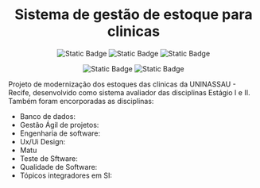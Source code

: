 <h1 align="center"> Sistema de gestão de estoque para clinicas </h1>

<p align="center">
<img alt="Static Badge" src="https://img.shields.io/badge/Status-Em_Desenvolvimento-green?style=for-the-badge">
<img alt="Static Badge" src="https://img.shields.io/badge/Language-Java_Script-orange?style=for-the-badge">
<img alt="Static Badge" src="https://img.shields.io/badge/Language-Java-orange?style=for-the-badge">
</p>
<p align="center">
<img alt="Static Badge" src="https://img.shields.io/badge/Language-HTML-orange?style=for-the-badge">
<img alt="Static Badge" src="https://img.shields.io/badge/Language-CSS-orange?style=for-the-badge">
<p>

Projeto de modernização dos estoques das clinicas da UNINASSAU - Recife, desenvolvido como sistema avaliador das disciplinas Estágio I e II. Também foram encorporadas as disciplinas:

- Banco de dados:
- Gestão Ágil de projetos:
- Engenharia de software:
- Ux/Ui Design:
- Matu
- Teste de Sftware:
- Qualidade de Software:
- Tópicos integradores em SI:
